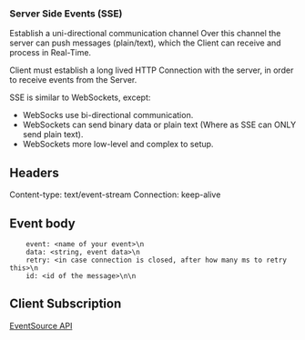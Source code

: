 ### Server Side Events (SSE)

Establish a uni-directional communication channel
Over this channel the server can push messages (plain/text), which the Client
can receive and process in Real-Time.

Client must establish a long lived HTTP Connection with the server, in order to
receive events from the Server.

SSE is similar to WebSockets, except:
* WebSocks use bi-directional communication.
* WebSockets can send binary data or plain text (Where as SSE can ONLY send plain text).
* WebSockets more low-level and complex to setup.

## Headers

Content-type: text/event-stream
Connection: keep-alive

## Event body

```
    event: <name of your event>\n
    data: <string, event data>\n
    retry: <in case connection is closed, after how many ms to retry this>\n
    id: <id of the message>\n\n
```
## Client Subscription

[EventSource API](https://developer.mozilla.org/en-US/docs/Web/API/EventSource)

